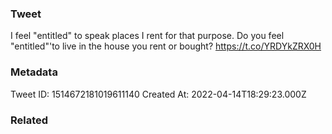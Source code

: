 ### Tweet
I feel "entitled" to speak places I rent for that purpose. Do you feel "entitled"'to live in the house you rent or bought? https://t.co/YRDYkZRX0H

### Metadata
Tweet ID: 1514672181019611140
Created At: 2022-04-14T18:29:23.000Z

### Related

